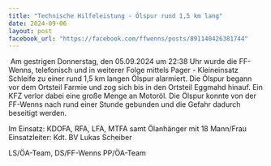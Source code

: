 ```yaml
---
title: "Technische Hilfeleistung - Ölspur rund 1,5 km lang"
date: 2024-09-06
layout: post
facebook_url: "https://facebook.com/ffwenns/posts/891140426381744"
---
```


️️
Am gestrigen Donnerstag, den 05.09.2024 um 22:38 Uhr wurde die FF-Wenns, telefonisch und in weiterer Folge mittels Pager - Kleineinsatz Schleife zu einer rund 1,5 km langen Ölspur alarmiert. Die Ölspur begann vor dem Ortsteil Farmie und zog sich bis in den Ortsteil Eggmahd hinauf. Ein KFZ verlor dabei eine große Menge an Motoröl. Die Ölspur konnte von der FF-Wenns nach rund einer Stunde gebunden und die Gefahr dadurch beseitigt werden. 

Im Einsatz:
 KDOFA, RFA, LFA, MTFA samt Ölanhänger mit 18 Mann/Frau
 Einsatzleiter: Kdt. BV Lukas Scheiber

 LS/ÖA-Team, DS/FF-Wenns
 PP/ÖA-Team